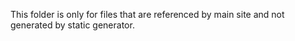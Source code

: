 This folder is only for files that are referenced by main site and not generated by static generator.
